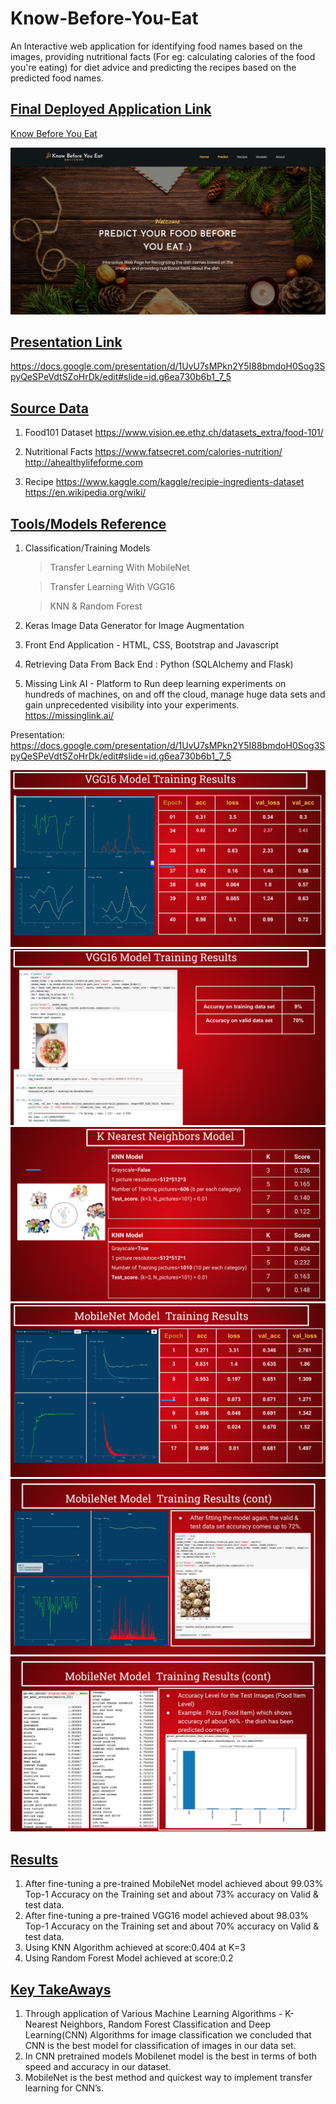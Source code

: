 # Know-Before-You-Eat
An Interactive web application for identifying food names based on the images, providing nutritional facts (For eg: calculating calories of the food you're eating) for diet advice and predicting the recipes based on the predicted food names.

## <ins> Final Deployed Application Link </ins>
<a href="http://34.94.205.236:5000/#About"> Know Before You Eat </a>

![Home Page Pic](KnowBeforeYouEat.png)

## <ins> Presentation Link </ins>
https://docs.google.com/presentation/d/1UvU7sMPkn2Y5I88bmdoH0Sog3SpyQeSPeVdtSZoHrDk/edit#slide=id.g6ea730b6b1_7_5

## <ins> Source Data </ins>

1) Food101 Dataset
https://www.vision.ee.ethz.ch/datasets_extra/food-101/

2) Nutritional Facts 
https://www.fatsecret.com/calories-nutrition/
http://ahealthylifeforme.com

3) Recipe
https://www.kaggle.com/kaggle/recipie-ingredients-dataset
https://en.wikipedia.org/wiki/

## <ins> Tools/Models Reference </ins>

1) Classification/Training Models

   > Transfer Learning With MobileNet 
   
   > Transfer Learning With VGG16
   
   > KNN & Random Forest

2) Keras Image Data Generator for Image Augmentation

3) Front End Application - HTML, CSS, Bootstrap and Javascript

4) Retrieving Data From Back End : Python (SQLAlchemy and Flask)

5) Missing Link AI - Platform to Run deep learning experiments on hundreds of machines, on and off the cloud, manage huge data sets and gain unprecedented visibility into your experiments.
https://missinglink.ai/

Presentation: https://docs.google.com/presentation/d/1UvU7sMPkn2Y5I88bmdoH0Sog3SpyQeSPeVdtSZoHrDk/edit#slide=id.g6ea730b6b1_7_5

![pres1](Presentation_snapshots/1.png)
![pres2](Presentation_snapshots/2.png)
![pres3](Presentation_snapshots/3.png)
![pres4](Presentation_snapshots/4.png)
![pres5](Presentation_snapshots/5.png)
![pres6](Presentation_snapshots/6.png)

## <ins> Results </ins>
1) After fine-tuning a pre-trained MobileNet model achieved about 99.03% Top-1 Accuracy on the Training set and about 73% accuracy on Valid & test data.
2) After fine-tuning a pre-trained VGG16 model achieved about 98.03% Top-1 Accuracy on the Training set and about 70% accuracy on Valid & test data.
3) Using KNN  Algorithm achieved at score:0.404 at K=3
4) Using Random Forest Model achieved at score:0.2


## <ins> Key TakeAways </ins>
1) Through application of Various Machine Learning Algorithms - K-Nearest Neighbors, Random Forest Classification and Deep Learning(CNN) Algorithms for image classification we concluded that CNN is the best model for classification of images in our data set.
2) In CNN pretrained models  Mobilenet model is the best in terms of both speed and accuracy in our dataset.
3) MobileNet is the best method and quickest way to implement transfer learning for CNN’s.
